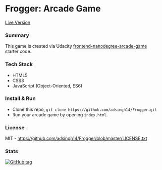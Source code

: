 Frogger: Arcade Game
==============================

[Live Version](https://adsingh14.github.io/Frogger/)


### Summary

This game is created via Udacity [frontend-nanodegree-arcade-game](https://github.com/udacity/frontend-nanodegree-arcade-game) starter code.


### Tech Stack

- HTML5
- CSS3
- JavaScript (Object-Oriented, ES6)


### Install & Run

- Clone this repo, `git clone https://github.com/adsingh14/Frogger.git`
- Run your arcade game by opening `index.html`.


### License

MIT - https://github.com/adsingh14/Frogger/blob/master/LICENSE.txt


### Stats

[![GitHub tag](https://img.shields.io/github/tag/expressjs/express.svg)](https://github.com/adsingh14/Frogger)